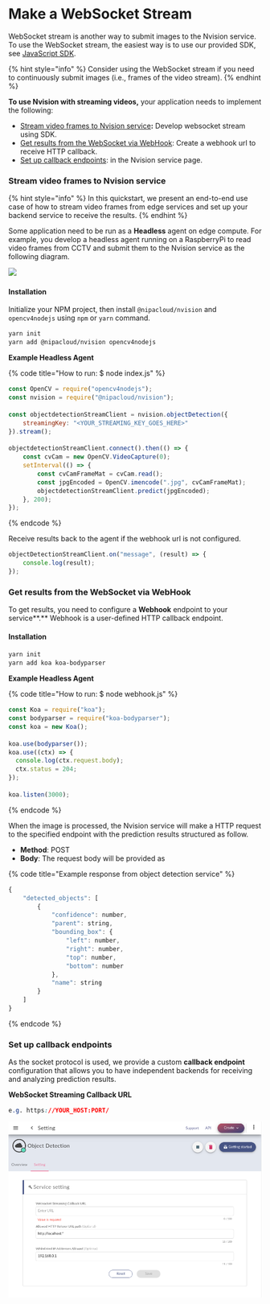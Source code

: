 # Make a WebSocket Stream

WebSocket stream is another way to submit images to the Nvision service. To use the WebSocket stream, the easiest way is to use our provided SDK, see [JavaScript SDK](../api-references/javascript-sdk.md).

{% hint style="info" %}
Consider using the WebSocket stream if you need to continuously submit images \(i.e., frames of the video stream\).
{% endhint %}

**To use Nvision with streaming videos,** your application needs to implement the following:

* [Stream video frames to Nvision service](make-a-websocket-stream.md#stream-video-frames-to-nvision-service)**:** Develop websocket stream using SDK.
* [Get results from the WebSocket via WebHook](make-a-websocket-stream.md#get-results-from-the-websocket-via-webhook): Create a webhook url to receive HTTP callback.
* [Set up callback endpoints](make-a-websocket-stream.md#set-up-callback-endpoints): in the Nvision service page.

### Stream video frames to Nvision service

{% hint style="info" %}
In this quickstart, we present an end-to-end use case of how to stream video frames from edge services and set up your backend service to receive the results.
{% endhint %}

Some application need to be run as a **Headless** agent on edge compute. For example, you develop a headless agent running on a RaspberryPi to read video frames from CCTV and submit them to the Nvision service as the following diagram.

![](../.gitbook/assets/nvision-pic-nn2.png)

#### Installation

Initialize your NPM project, then install `@nipacloud/nvision` and `opencv4nodejs` using `npm` or `yarn` command.

```bash
yarn init
yarn add @nipacloud/nvision opencv4nodejs
```

**Example Headless Agent**

{% code title="How to run: $ node index.js" %}
```javascript
const OpenCV = require("opencv4nodejs");
const nvision = require("@nipacloud/nvision");

const objectdetectionStreamClient = nvision.objectDetection({
    streamingKey: "<YOUR_STREAMING_KEY_GOES_HERE>"
}).stream();

objectdetectionStreamClient.connect().then(() => {
    const cvCam = new OpenCV.VideoCapture(0);
    setInterval(() => {
        const cvCamFrameMat = cvCam.read();
        const jpgEncoded = OpenCV.imencode(".jpg", cvCamFrameMat);
        objectdetectionStreamClient.predict(jpgEncoded);
    }, 200);
});
```
{% endcode %}

Receive results back to the agent if the webhook url is not configured.

```javascript
objectDetectionStreamClient.on("message", (result) => {
    console.log(result);
});
```

### Get results from the WebSocket via **WebHook**

To get results, you need to configure a **Webhook** endpoint to your service**.** Webhook is a user-defined HTTP callback endpoint. 

#### Installation

```bash
yarn init
yarn add koa koa-bodyparser
```

**Example Headless Agent**

{% code title="How to run: $ node webhook.js" %}
```javascript
const Koa = require("koa");
const bodyparser = require("koa-bodyparser");
const koa = new Koa();

koa.use(bodyparser());
koa.use((ctx) => { 
  console.log(ctx.request.body);
  ctx.status = 204;
});

koa.listen(3000);
```
{% endcode %}

When the image is processed, the Nvision service will make a HTTP request to the specified endpoint with the prediction results structured as follow.

* **Method**: POST
* **Body**: The request body will be provided as

{% code title="Example response from object detection service" %}
```javascript
{
    "detected_objects": [
        {
            "confidence": number,
            "parent": string,
            "bounding_box": {
                "left": number,
                "right": number,
                "top": number,
                "bottom": number
            },
            "name": string
        }
    ]
}
```
{% endcode %}

### Set up callback endpoints

As the socket protocol is used, we provide a custom **callback endpoint** configuration that allows you to have independent backends for receiving and analyzing prediction results.

**WebSocket Streaming Callback URL**

```css
e.g. https://YOUR_HOST:PORT/
```

![](../.gitbook/assets/screenshot-from-2020-01-31-10-39-44.png)

